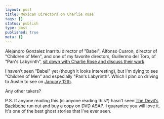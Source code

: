 ```yaml
---
layout: post
title: Mexican Directors on Charlie Rose
tags: []
status: publish
type: post
published: true
meta: {}
---
```

Alejandro Gonzalez Inarritu director of "Babel", Alfonso Cuaron, director of "Children of Men", and one of my favorite directors, Guillermo del Toro, of "Pan's Labyrinth", [sit down with Charlie Rose and discuss their work](http://video.google.com/videoplay?docid=-8155571489738252066&sourceid=docidfeed&hl=en).

I haven't seen "Babel" yet (though it looks interesting), but I'm dying to see "Children of Men" and especially "Pan's Labyrinth".  Which I plan on driving to Austin to see on [January 12th](http://feeds.feedburner.com/~r/originalalamo/~3/69975436/pans-labyrinth-to-open-alamo-south.html).

Any other takers?

P.S.  If anyone reading this (is anyone reading this?) hasn't seen [The Devil's Backbone](http://www.amazon.com/Devils-Backbone-Special-Marisa-Paredes/dp/B000274TLW/sr=8-1/qid=1167893916/ref=pd_bbs_sr_1/103-0796848-1571039?ie=UTF8&s=dvd) run out and buy a copy on DVD ASAP.  I guarantee you will love it.  It's one of the best ghost stories that I've ever seen.
